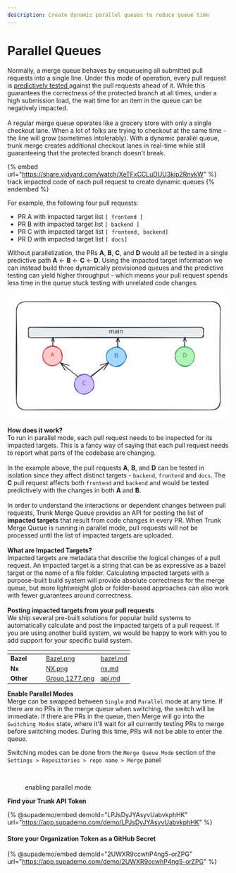 ```yaml
---
description: Create dynamic parallel queues to reduce queue time
---
```


# Parallel Queues

Normally, a merge queue behaves by enqueueing all submitted pull requests into a single line. Under this mode of operation, every pull request is [predictively tested ](../predictive-testing.md)against the pull requests ahead of it. While this guarantees the correctness of the protected branch at all times, under a high submission load, the wait time for an item in the queue can be negatively impacted.\
\
A regular merge queue operates like a grocery store with only a single checkout lane. When a lot of folks are trying to checkout at the same time - the line will grow (sometimes intolerably). With a dynamic parallel queue, trunk merge creates additional checkout lanes in real-time while still guaranteeing that the protected branch doesn't break.​ &#x20;

{% embed url="https://share.vidyard.com/watch/XeTFxCCLuDUU3kip2RnykW" %}
track impacted code of each pull request to create dynamic queues
{% endembed %}

For example, the following four pull requests:

* PR A with impacted target list `[ frontend ]`
* PR B with impacted target list `[ backend ]`
* PR C with impacted target list `[ frontend, backend]`
* PR D with impacted target list `[ docs]`

Without parallelization, the PRs **A**, **B**, **C**, and **D** would all be tested in a single predictive path **A** <- **B** <- **C** <- **D**. Using the impacted target information we can instead build three dynamically provisioned queues and the predictive testing can yield higher throughput - which means your pull request spends less time in the queue stuck testing with unrelated code changes.

<img src="../../.gitbook/assets/file.excalidraw.svg" alt="Three Dynamic Parallel Queues" class="gitbook-drawing">

**How does it work?**\
To run in parallel mode, each pull request needs to be inspected for its impacted targets. This is a fancy way of saying that each pull request needs to report what parts of the codebase are changing.\
\
In the example above, the pull requests **A**, **B**, and **D** can be tested in isolation since they affect distinct targets - `backend`, `frontend` and `docs`. The **C** pull request affects both `frontend` and `backend` and would be tested predictively with the changes in both **A** and **B**.\
\
In order to understand the interactions or dependent changes between pull requests, Trunk Merge Queue provides an API for posting the list of **impacted targets** that result from code changes in every PR. When Trunk Merge Queue is running in parallel mode, pull requests will not be processed until the list of impacted targets are uploaded.\
\
**What are Impacted Targets?**\
Impacted targets are metadata that describe the logical changes of a pull request. An impacted target is a string that can be as expressive as a bazel target or the name of a file folder. Calculating impacted targets with a purpose-built build system will provide absolute correctness for the merge queue, but more lightweight glob or folder-based approaches can also work with fewer guarantees around correctness.\
\
**Posting impacted targets from your pull requests**\
We ship several pre-built solutions for popular build systems to automatically calculate and post the impacted targets of a pull request. If you are using another build system, we would be happy to work with you to add support for your specific build system.

<table data-column-title-hidden data-view="cards"><thead><tr><th></th><th data-hidden></th><th data-hidden></th><th data-hidden data-card-cover data-type="files"></th><th data-hidden data-card-target data-type="content-ref"></th></tr></thead><tbody><tr><td><strong>Bazel</strong></td><td></td><td></td><td><a href="../../.gitbook/assets/Bazel.png">Bazel.png</a></td><td><a href="bazel.md">bazel.md</a></td></tr><tr><td><strong>Nx</strong></td><td></td><td></td><td><a href="../../.gitbook/assets/NX.png">NX.png</a></td><td><a href="nx.md">nx.md</a></td></tr><tr><td><strong>Other</strong></td><td></td><td></td><td><a href="../../.gitbook/assets/Group 1277.png">Group 1277.png</a></td><td><a href="api.md">api.md</a></td></tr></tbody></table>

**Enable Parallel Modes**\
Merge can be swapped between `Single` and `Parallel` mode at any time. If there are no PRs in the merge queue when switching, the switch will be immediate. If there are PRs in the queue, then Merge will go into the `Switching Modes` state, where it'll wait for all currently testing PRs to merge before switching modes. During this time, PRs will not be able to enter the queue.

Switching modes can be done from the `Merge Queue Mode` section of the `Settings > Repositories > repo name > Merge` panel

<figure><img src="../../.gitbook/assets/enable-parallel-mode" alt=""><figcaption><p>enabling parallel mode</p></figcaption></figure>

**Find your Trunk API Token**

{% @supademo/embed demoId="LPJsDyJYAsyvUabvkphHK" url="https://app.supademo.com/demo/LPJsDyJYAsyvUabvkphHK" %}

#### Store your Organization Token as a GitHub Secret

{% @supademo/embed demoId="2UWXR9ccwhP4ng5-orZPG" url="https://app.supademo.com/demo/2UWXR9ccwhP4ng5-orZPG" %}
